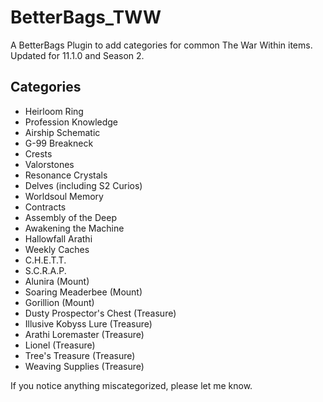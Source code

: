 # BetterBags_TWW
A BetterBags Plugin to add categories for common The War Within items.
Updated for 11.1.0 and Season 2.

## Categories
- Heirloom Ring
- Profession Knowledge
- Airship Schematic
- G-99 Breakneck
- Crests
- Valorstones
- Resonance Crystals
- Delves (including S2 Curios)
- Worldsoul Memory
- Contracts
- Assembly of the Deep
- Awakening the Machine
- Hallowfall Arathi
- Weekly Caches
- C.H.E.T.T.
- S.C.R.A.P.
- Alunira (Mount)
- Soaring Meaderbee (Mount)
- Gorillion (Mount)
- Dusty Prospector's Chest (Treasure)
- Illusive Kobyss Lure (Treasure)
- Arathi Loremaster (Treasure)
- Lionel (Treasure)
- Tree's Treasure (Treasure)
- Weaving Supplies (Treasure)

If you notice anything miscategorized, please let me know.